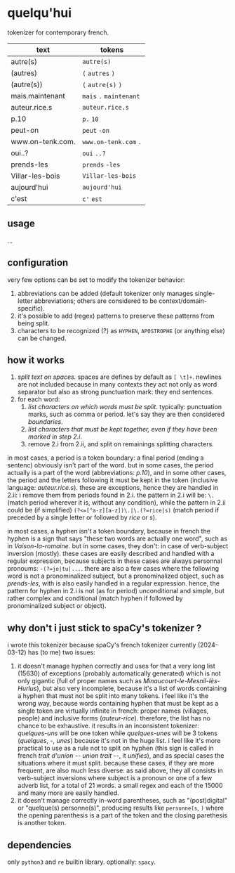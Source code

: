 quelqu'hui
==========

tokenizer for contemporary french.

| text              | tokens                    |
|-------------------|---------------------------|
| autre(s)          | `autre(s)`                |
| (autres)          | `(` `autres` `)`          |
| (autre(s))        | `(` `autre(s)` `)`        |
| mais.maintenant   | `mais` `.` `maintenant`   |
| auteur.rice.s     | `auteur.rice.s`           |
| p.10              | `p.` `10`                 |
| peut-on | `peut` `-on` |
| www<area/>.on-tenk.com. | `www.on-tenk.com` `.`    |
| oui..?            | `oui` `..?`               |
| prends-les        | `prends` `-les`           |
| Villar-les-bois   | `Villar-les-bois`         |
| aujourd'hui       | `aujourd'hui`             |
| c'est             | `c'` `est`                |

usage
-----

...

configuration
-------------

very few options can be set to modify the tokenizer behavior:

1. abbreviations can be added (default tokenizer only manages single-letter abbreviations; others are considered to be context/domain-specific).
2. it's possible to add (regex) patterns to preserve these patterns from being split.
3. characters to be recognized (?) as `HYPHEN`, `APOSTROPHE` (or anything else) can be changed.

how it works
------------

1. _split text on spaces._ spaces are defines by default as `[ \t]+`. newlines are not included because in many contexts they act not only as word separator but also as strong punctuation mark: they end sentences.
2. for each word:
    1. _list characters on which words must be split_. typically: punctuation marks, such as comma or period. let's say they are then considered _boundaries_.
    2. _list characters that must be kept together, even if they have been marked in step 2.i_.
    3. remove 2.i from 2.ii, and split on remainings splitting characters.

in most cases, a period is a token boundary: a final period (ending a sentenc) obviously isn't part of the word. but in some cases, the period actually is a part of the word (abbreviations: _p.10_), and in some other cases, the period and the letters following it must be kept in the token (inclusive language: _auteur.rice.s_). these are exceptions, hence they are handled in 2.ii: i remove them from periods found in 2.i. the pattern in 2.i will be: `\.` (match period wherever it is, without any condition), while the pattern in 2.ii could be (if simplified) `(?<=[^a-z][a-z])\.|\.(?=rice|s)` (match period if preceded by a single letter or followed by _rice_ or _s_).

in most cases, a hyphen isn't a token boundary, because in french the hyphen is a sign that says "these two words are actually one word", such as in _Vaison-la-romaine_. but in some cases, they don't: in case of verb-subject inversion (mostly). these cases are easily described and handled with a regular expression, because subjects in these cases are always personnal pronoums: `-(?=je|tu|...`. there are also a few cases where the following word is not a pronominalized subject, but a pronominalized object, such as _prends-les_, with is also easily handled in a regular expression. hence, the pattern for hyphen in 2.i is not (as for period) unconditional and simple, but rather complex and conditional (match hyphen if followed by pronominalized subject or object).

why don't i just stick to spaCy's tokenizer ?
---------------------------------------------

i wrote this tokenizer because spaCy's french tokenizer currently (2024-03-12) has (to me) two issues:

1. it doesn't manage hyphen correctly and uses for that a very long list (15630) of exceptions (probably automatically generated) which is not only gigantic (full of proper names such as _Minaucourt-le-Mesnil-lès-Hurlus_), but also very incomplete, because it's a list of words containing a hyphen that must not be split into many tokens. i feel like it's the wrong way, because words containing hyphen that must be kept as a single token are virtually infinite in french: proper names (villages, people) and inclusive forms (_auteur-rice_). therefore, the list has no chance to be exhaustive. it results in an inconsistent tokenizer: _quelques-uns_ will be one token while _quelques-unes_ will be 3 tokens (_quelques_, _-_, _unes_) because it's not in the huge list. i feel like it's more practical to use as a rule not to split on hyphen (this sign is called in french _trait d'union_ -- _union trait_ --, it _unifies_), and as special cases the situations where it must split. because these cases, if they are more frequent, are also much less diverse: as said above, they all consists in verb-subject inversions where subject is a pronoun or one of a few adverb list, for a total of 21 words. a small regex and each of the 15000 and many more are easily handled.
2. it doesn't manage correctly in-word parentheses, such as "(post)digital" or "quelque(s) personne(s)", producing results like `personne(s`, `)` where the opening parenthesis is a part of the token and the closing parethesis is another token.

dependencies
------------

only `python3` and `re` builtin library.
optionally: `spacy`.
